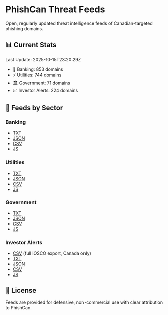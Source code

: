 # PhishCan Threat Feeds

Open, regularly updated threat intelligence feeds of Canadian-targeted phishing domains.

## 📊 Current Stats
Last Update: 2025-10-15T23:20:29Z

- 🏦 Banking: 853 domains
- ⚡ Utilities: 744 domains
- 🏛️ Government: 71 domains
- 📈 Investor Alerts: 224 domains

## 📂 Feeds by Sector
### Banking
- [TXT](data/banking/canadian_bank_phishing_domains.txt)
- [JSON](api/banking/comprehensive_banking_phishing_domains.json)
- [CSV](api/banking/comprehensive_banking_phishing_domains.csv)
- [JS](api/banking/comprehensive_banking_phishing_domains.js)

### Utilities
- [TXT](data/utilities/canadian_utilities_phishing_domains.txt)
- [JSON](api/utilities/comprehensive_utilities_phishing_domains.json)
- [CSV](api/utilities/comprehensive_utilities_phishing_domains.csv)
- [JS](api/utilities/comprehensive_utilities_phishing_domains.js)

### Government
- [TXT](data/government/canadian_government_phishing_domains.txt)
- [JSON](api/government/comprehensive_government_phishing_domains.json)
- [CSV](api/government/comprehensive_government_phishing_domains.csv)
- [JS](api/government/comprehensive_government_phishing_domains.js)

### Investor Alerts
- [CSV](data/investor-alerts/investor-alerts.csv) (full IOSCO export, Canada only)
- [TXT](api/investor-alerts/investor-alerts.txt)
- [JSON](api/investor-alerts/comprehensive_investor-alerts_domains.json)
- [CSV](api/investor-alerts/comprehensive_investor-alerts_domains.csv)
- [JS](api/investor-alerts/comprehensive_investor-alerts_domains.js)

## 📜 License
Feeds are provided for defensive, non-commercial use with clear attribution to PhishCan.
